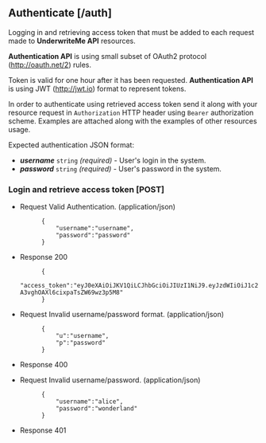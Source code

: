 ## Authenticate [/auth]
Logging in and retrieving access token that must be added to each request made to **UnderwriteMe API** resources.

**Authentication API** is using small subset of OAuth2 protocol (http://oauth.net/2) rules.

Token is valid for one hour after it has been requested. **Authentication API** is using JWT (http://jwt.io) format to represent tokens.

In order to authenticate using retrieved access token send it along with your resource request in `Authorization` HTTP header using `Bearer` authorization scheme. Examples are attached along with the examples of other resources usage.

Expected authentication JSON format:

- _**username**_ `string` *(required)* - User's login in the system.
- _**password**_ `string` *(required)* - User's password in the system.

### Login and retrieve access token [POST]
+ Request Valid Authentication. (application/json)

            {
                "username":"username",
                "password":"password"
            }

+ Response 200

            {
                "access_token":"eyJ0eXAiOiJKV1QiLCJhbGciOiJIUzI1NiJ9.eyJzdWIiOiJ1c2VybmFtZSIsImV4cCI6MTQyMjU0MDAzMH0.oyMYL7t57jhBvw-A3vghOAXl6cixpaTsZW69wz3p5M8"
            }

+ Request Invalid username/password format. (application/json)

            {
                "u":"username",
                "p":"password"
            }

+ Response 400

+ Request Invalid username/password. (application/json)

            {
                "username":"alice",
                "password":"wonderland"
            }

+ Response 401
